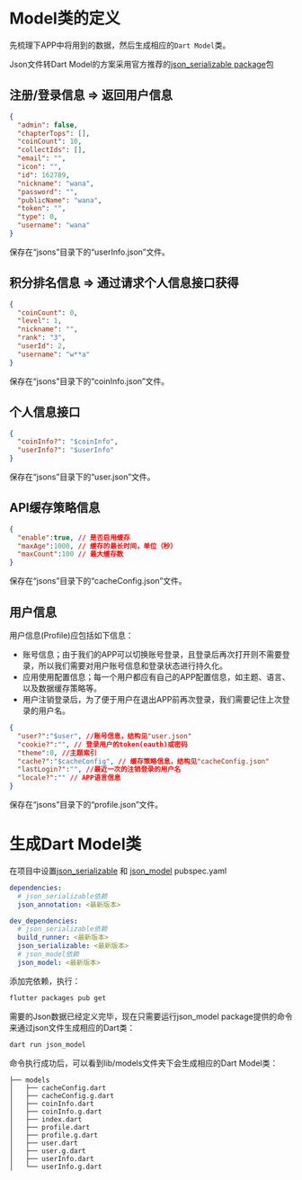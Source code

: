 # Model类的定义
先梳理下APP中将用到的数据，然后生成相应的`Dart Model`类。

Json文件转Dart Model的方案采用官方推荐的[json_serializable package](https://pub.dartlang.org/packages/json_serializable)包

## 注册/登录信息 => 返回用户信息
```json
{
  "admin": false,
  "chapterTops": [],
  "coinCount": 10,
  "collectIds": [],
  "email": "",
  "icon": "",
  "id": 162789,
  "nickname": "wana",
  "password": "",
  "publicName": "wana",
  "token": "",
  "type": 0,
  "username": "wana"
}
```
保存在“jsons”目录下的“userInfo.json”文件。

## 积分排名信息 => 通过请求个人信息接口获得
```json
{
  "coinCount": 0,
  "level": 1,
  "nickname": "",
  "rank": "3",
  "userId": 2,
  "username": "w**a"
}
```
保存在“jsons”目录下的“coinInfo.json”文件。

## 个人信息接口
```json
{
  "coinInfo?": "$coinInfo",
  "userInfo?": "$userInfo"
}
```
保存在“jsons”目录下的“user.json”文件。

## API缓存策略信息
```json
{
  "enable":true, // 是否启用缓存
  "maxAge":1000, // 缓存的最长时间，单位（秒）
  "maxCount":100 // 最大缓存数
}
```
保存在“jsons”目录下的“cacheConfig.json”文件。

## 用户信息
用户信息(Profile)应包括如下信息：
- 账号信息；由于我们的APP可以切换账号登录，且登录后再次打开则不需要登录，所以我们需要对用户账号信息和登录状态进行持久化。
- 应用使用配置信息；每一个用户都应有自己的APP配置信息，如主题、语言、以及数据缓存策略等。
- 用户注销登录后，为了便于用户在退出APP前再次登录，我们需要记住上次登录的用户名。

```json
{
  "user?":"$user", //账号信息，结构见"user.json"
  "cookie?":"", // 登录用户的token(oauth)或密码
  "theme":0, //主题索引
  "cache?":"$cacheConfig", // 缓存策略信息，结构见"cacheConfig.json"
  "lastLogin?":"", //最近一次的注销登录的用户名
  "locale?":"" // APP语言信息
}
```
保存在“jsons”目录下的“profile.json”文件。

# 生成Dart Model类

在项目中设置[json_serializable](https://pub.dev/packages/json_serializable) 和 [json_model](https://pub.dev/packages/json_model)
pubspec.yaml

```yaml
dependencies:
  # json_serializable依赖
  json_annotation: <最新版本>

dev_dependencies:
  # json_serializable依赖
  build_runner: <最新版本>
  json_serializable: <最新版本>
  # json_model依赖
  json_model: <最新版本>
```
添加完依赖，执行：
```bash
flutter packages pub get
```

需要的Json数据已经定义完毕，现在只需要运行json_model package提供的命令来通过json文件生成相应的Dart类：
```bash
dart run json_model
```
命令执行成功后，可以看到lib/models文件夹下会生成相应的Dart Model类：
```agsl
├── models
│   ├── cacheConfig.dart
│   ├── cacheConfig.g.dart
│   ├── coinInfo.dart
│   ├── coinInfo.g.dart
│   ├── index.dart
│   ├── profile.dart
│   ├── profile.g.dart
│   ├── user.dart
│   ├── user.g.dart
│   ├── userInfo.dart
│   └── userInfo.g.dart
```
